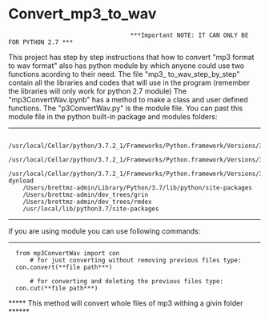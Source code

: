 # Convert_mp3_to_wav
                                      ***Important NOTE: IT CAN ONLY BE FOR PYTHON 2.7 ***
This project has step by step instructions that how to convert "mp3 format to wav format" also has python module by which anyone could use two functions acording to their need.
The file "mp3_ to_wav_step_by_step" contain all the libraries and codes that will use in the program (remember the libraries will only work for python 2.7 module)
The "mp3ConvertWav.ipynb" has a method to make a class and user defined functions.
The "p3ConvertWav.py" is the module file.
You can past this module file in the python built-in package and modules folders:
*****
        /usr/local/Cellar/python/3.7.2_1/Frameworks/Python.framework/Versions/3.7/lib/python37.zip
        /usr/local/Cellar/python/3.7.2_1/Frameworks/Python.framework/Versions/3.7/lib/python3.7
        /usr/local/Cellar/python/3.7.2_1/Frameworks/Python.framework/Versions/3.7/lib/python3.7/lib-dynload
        /Users/brettmz-admin/Library/Python/3.7/lib/python/site-packages
        /Users/brettmz-admin/dev_trees/grin
        /Users/brettmz-admin/dev_trees/rmdex
        /usr/local/lib/python3.7/site-packages
*****
if  you are using module you can use following commands:
*****
      from mp3ConvertWav import con
          # for just converting without removing previous files type:
      con.convert(**file path***)
      
          # for converting and deleting the previous files type:
      con.cut(**file path***)
      
 ***** This method will convert whole files of mp3 withing a givin folder ******

